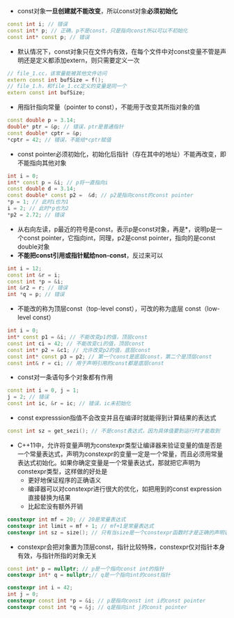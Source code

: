 * const对象**一旦创建就不能改变**，所以const对象**必须初始化**
```cpp
const int i; // 错误
const int* p; // 正确，p不是const，只是指向const所以可以不初始化
const int* const p; // 错误
```
* 默认情况下，const对象只在文件内有效，在每个文件中对const变量不管是声明还是定义都添加extern，则只需要定义一次
```cpp
// file_1.cc，该常量能被其他文件访问
extern const int bufSize = f();
// file_1.h，和file_1.cc定义的变量是同一个
extern const int bufSize;
```
* 用指针指向常量（pointer to const），不能用于改变其所指对象的值
```cpp
const double p = 3.14;
double* ptr = &p; // 错误，ptr是普通指针
const double* cptr = &p;
*cptr = 42; // 错误，不能给*cptr赋值
```
* const pointer必须初始化，初始化后指针（存在其中的地址）不能再改变，即不能指向其他对象
```cpp
int i = 0;
int* const p = &i; // p将一直指向i
const double d = 3.14;
const double* const p2 =  &d; // p2是指向const的const pointer
*p = 1; // 此时i也为1
i = 2; // 此时*p也为2
*p2 = 2.72; // 错误
```
* 从右向左读，p最近的符号是const，表示p是const对象，再是*，说明p是一个const pointer，它指向int，同理，p2是const pointer，指向的是const double对象
* **不能把const引用或指针赋给non-const**，反过来可以
```cpp
int i = 12;
const int &r = i;
const int *p = &i;
int &r2 = r; // 错误
int *q = p; // 错误
```
* 不能改的称为顶层const（top-level const），可改的称为底层 const（low-level const）
```cpp
int i = 0;
int* const p1 = &i; // 不能改变p1的值，顶层const
const int ci = 42; // 不能改变ci的值，顶层const
const int* p2 = &c1; // 允许改变p2的值，底层const
const int* const p3 = p2; // 第一个const是底层const，第二个是顶层const
const int& r = ci; // 用于声明引用的const都是底层const
```
* const对一条语句多个对象都有作用
```cpp
const int i = 0, j = 1;
j = 2; // 错误
const int ic, &r = ic; // 错误，ic未初始化
```
* const expresssion指值不会改变并且在编译时就能得到计算结果的表达式
```cpp
const int sz = get_sezi(); // 不是const表达式，因为具体值要到运行时才能取到
```
* C++11中，允许将变量声明为constexpr类型让编译器来验证变量的值是否是一个常量表达式，声明为constexpr的变量一定是一个常量，而且必须用常量表达式初始化。如果你确定变量是一个常量表达式，那就把它声明为constexpr类型，这样做的好处是
  * 更好地保证程序的正确语义
  * 编译器可以对constexpr进行很大的优化，如把用到的const expression直接替换为结果
  * 比起宏没有额外开销
```cpp
constexpr int mf = 20; // 20是常量表达式
constexpr int limit = mf + 1; // mf+1是常量表达式
constexpr int sz = size(); // 只有当size是一个constexpr函数时才是正确的声明语句
```
* constexpr会把对象置为顶层const，指针比较特殊，constexpr仅对指针本身有效，与指针所指的对象无关
```cpp
const int* p = nullptr; // p是一个指向const int的指针
constexpr int* q = nullptr;// q是一个指向int的const指针

constexpr int i = 42;
int j = 0;
constexpr const int *p = &i; // p是指向const int i的const pointer
constexpr const int *q = &j; // q是指向int j的const pointer
```
